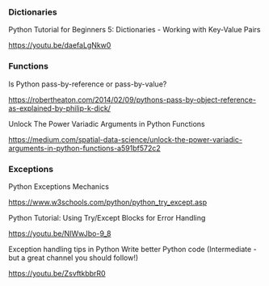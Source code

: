 ### Dictionaries

Python Tutorial for Beginners 5: Dictionaries - Working with Key-Value Pairs

https://youtu.be/daefaLgNkw0

### Functions

Is Python pass-by-reference or pass-by-value?

https://robertheaton.com/2014/02/09/pythons-pass-by-object-reference-as-explained-by-philip-k-dick/

Unlock The Power Variadic Arguments in Python Functions

https://medium.com/spatial-data-science/unlock-the-power-variadic-arguments-in-python-functions-a591bf572c2

### Exceptions

Python Exceptions Mechanics

https://www.w3schools.com/python/python_try_except.asp

Python Tutorial: Using Try/Except Blocks for Error Handling

https://youtu.be/NIWwJbo-9_8 

Exception handling tips in Python Write better Python code (Intermediate - but a great channel you should follow!)

https://youtu.be/ZsvftkbbrR0
